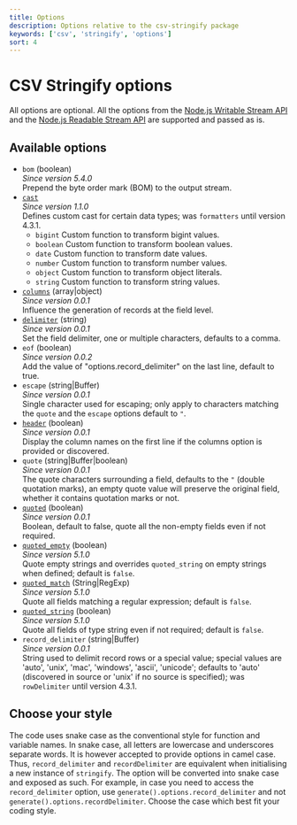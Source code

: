 ```yaml
---
title: Options
description: Options relative to the csv-stringify package
keywords: ['csv', 'stringify', 'options']
sort: 4
---
```


# CSV Stringify options

All options are optional. All the options from the [Node.js Writable Stream API](https://nodejs.org/api/stream.html#stream_constructor_new_stream_writable_options) and the [Node.js Readable Stream API](https://nodejs.org/api/stream.html#stream_new_stream_readable_options) are supported and passed as is.

## Available options

* `bom` (boolean)   
  _Since version 5.4.0_   
  Prepend the byte order mark (BOM) to the output stream.
* [`cast`](/stringify/options/cast/)   
  _Since version 1.1.0_   
  Defines custom cast for certain data types; was `formatters` until version 4.3.1.
  * `bigint`
    Custom function to transform bigint values.
  * `boolean`
    Custom function to transform boolean values.
  * `date`
    Custom function to transform date values.
  * `number`
    Custom function to transform number values.
  * `object`
    Custom function to transform object literals.
  * `string`
    Custom function to transform string values.
* [`columns`](/stringify/options/columns/) (array|object)   
  _Since version 0.0.1_   
  Influence the generation of records at the field level.
* [`delimiter`](/stringify/options/delimiter/) (string)   
  _Since version 0.0.1_   
  Set the field delimiter, one or multiple characters, defaults to a comma.   
* `eof` (boolean)   
  _Since version 0.0.2_   
  Add the value of "options.record_delimiter" on the last line, default to true.   
* `escape` (string|Buffer)   
  _Since version 0.0.1_   
  Single character used for escaping; only apply to characters matching the `quote` and the `escape` options default to `"`.   
* [`header`](/stringify/options/header/) (boolean)   
  _Since version 0.0.1_   
  Display the column names on the first line if the columns option is provided or discovered.   
* `quote` (string|Buffer|boolean)   
  _Since version 0.0.1_   
  The quote characters surrounding a field, defaults to the `"` (double quotation marks), an empty quote value will preserve the original field, whether it contains quotation marks or not.   
* [`quoted`](/stringify/options/quoted/) (boolean)    
  _Since version 0.0.1_   
  Boolean, default to false, quote all the non-empty fields even if not required.
* [`quoted_empty`](/stringify/options/quoted_empty/) (boolean)   
  _Since version 5.1.0_   
  Quote empty strings and overrides `quoted_string` on empty strings when defined; default is `false`.
* [`quoted_match`](/stringify/options/quoted_match/) (String|RegExp)   
  _Since version 5.1.0_   
  Quote all fields matching a regular expression; default is `false`.
* [`quoted_string`](/stringify/options/quoted_string/) (boolean)   
  _Since version 5.1.0_   
  Quote all fields of type string even if not required; default is `false`.
* `record_delimiter` (string|Buffer)    
  _Since version 0.0.1_   
  String used to delimit record rows or a special value; special values are 'auto', 'unix', 'mac', 'windows', 'ascii', 'unicode'; defaults to 'auto' (discovered in source or 'unix' if no source is specified); was `rowDelimiter` until version 4.3.1.
  
## Choose your style

The code uses snake case as the conventional style for function and variable names. In snake case, all letters are lowercase and underscores separate words. It is however accepted to provide options in camel case. Thus, `record_delimiter` and `recordDelimiter` are equivalent when initialising a new instance of `stringify`. The option will be converted into snake case and exposed as such. For example, in case you need to access the `record_delimiter` option, use `generate().options.record_delimiter` and not `generate().options.recordDelimiter`. Choose the case which best fit your coding style.
